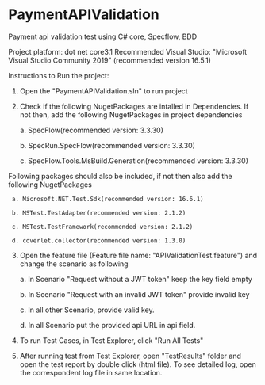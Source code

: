 # PaymentAPIValidation
Payment api validation test using C# core, Specflow, BDD

Project platform: dot net core3.1
Recommended Visual Studio: "Microsoft Visual Studio Community 2019" (recommended version 16.5.1)

Instructions to Run the project:

1.	Open the "PaymentAPIValidation.sln" to run project
2.	 Check if the following NugetPackages are intalled in Dependencies. If not then, add the following  NugetPackages in project dependencies

     a.	SpecFlow(recommended version: 3.3.30)
     
     b.	SpecRun.SpecFlow(recommended version: 3.3.30)
     
     c.	SpecFlow.Tools.MsBuild.Generation(recommended version: 3.3.30)
     
Following packages should also be included, if not then also add the following NugetPackages

     a.	Microsoft.NET.Test.Sdk(recommended version: 16.6.1)
     
     b.	MSTest.TestAdapter(recommended version: 2.1.2)
     
     c.	MSTest.TestFramework(recommended version: 2.1.2)
     
     d.	coverlet.collector(recommended version: 1.3.0)

3.	Open the feature file (Feature file name: "APIValidationTest.feature") and change the scenario as following

     a.	In Scenario "Request without a JWT token" keep the key field empty
     
     b.	In Scenario "Request with an invalid JWT token" provide invalid key
     
     c.	In all other Scenario, provide valid key.
     
     d.	In all Scenario put the provided api URL in api field.
     
4.	To run Test Cases, in Test Explorer, click "Run All Tests"

5.	After running test from Test Explorer, open "TestResults" folder and open the test report by double click (html file). To see detailed log, open the correspondent log file in same location.

